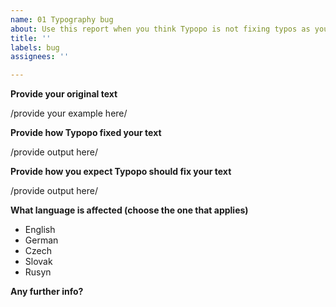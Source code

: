 ```yaml
---
name: 01 Typography bug
about: Use this report when you think Typopo is not fixing typos as you would expect.
title: ''
labels: bug
assignees: ''

---
```


**Provide your original text**

/provide your example here/



**Provide how Typopo fixed your text**

/provide output here/



**Provide how you expect Typopo should fix your text**

/provide output here/



**What language is affected (choose the one that applies)**
- English
- German
- Czech
- Slovak
- Rusyn

**Any further info?**

